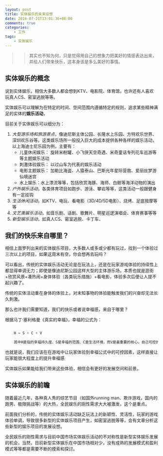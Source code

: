 ```yaml
---
layout: post
title: 实体娱乐的未来设想
date: 2016-07-21T13:01:36+08:00
comments: true
categories:
    - 工作
tags:
    - 实体娱乐
---
```


>>其实也不知为何，只是觉得用自己的想象力把美好的情感表达出来，并给人们带来快乐，这本身该是多么美好的事情。


## 实体娱乐的概念
说到实体娱乐，相信大多数人都会想到KTV、电影院、体育馆，也许还有人喜欢玩真人CS、密室逃脱等等。

实体娱乐可以理解为在特定的时间、空间范围内遵循特定的规则，追求某些精神满足的实体的**娱乐活动**，

目前关于实体娱乐可以细分为：

1. *大型游乐场和旅游景点*，像迪尼斯主体公园、长隆水上乐园、方特欢乐世界、深圳欢乐谷等。这类娱乐场所一般投入巨大的成本提供各种各样的娱乐活动，以上海迪士尼乐园为例，主要有：
	* 儿童休闲娱乐： 旋转米粉罐、小飞侠天空奇遇、米奇童话专列花车巡游等等主题娱乐活动
	* 刺激体验娱乐： 以过山车为代表的娱乐活动
	* 电影主题娱乐： 加勒比海盗、人猿泰山、巴斯光年星际营救、爱丽丝梦游仙境迷宫
	* 水上娱乐：水上漂流等等，包括欣赏海豚、海师、白鲸等海洋动物的演出
2. *户外娱乐活动*，各类体育项目如跑步、游泳、攀岩等等，这类活动一般跟健身有一定挂钩
3. *生活休闲活动*，如KTV、电玩、看电影（3D/4D/5D电影）、烧烤、足底按摩等等
4. *文艺类娱乐活动*，如音乐剧、话剧、歌舞片、明星巡逻演唱会、体育赛事等等
4. *新型娱乐活动*，如真人CS、密室逃脱、卡丁车、

## 我们的快乐来自哪里？
相信上面罗列出来的实体娱乐项目，大多数人或多或少都有玩过，找到一个体验过三次以上的项目，如果这周末有空，你会想再去玩吗？

可以看出，传统的实体娱乐活动无论是在玩法上，还是在玩家游戏体验的持续性上都显得单调无力；即使是像迪尼斯公园这样大型的主体游乐场，本质也就是逛街+欣赏风景+凑热闹+身体体验（各类玩乐措施）+看电影，体验多次后便让人提不起兴趣了。

传统的实体活动重在身体的体验上，对未知事物的体验能触发我们的兴奋却无法长久刺激。

那么也许我们需要知道，我们的快乐或者说幸福感，来自于哪里？

根据马丁·塞利格曼《真实的幸福》，幸福的公式为：

```python

	H = S + C + V
	
	其中H是指的幸福持久度、S是幸福的范围、C是生活环境，而V是最重要的核心，自己可控的因素
```
也就是说，我们应该在在游戏中让玩家体验到幸福公式中的可控因素，这样直接让玩家能很大程度上的提升幸福感

实体娱乐如果能给我们带来这些体验，相信会有更好的发展空间和前景。

## 实体娱乐的前瞻
随着最近几年，各种真人秀的综艺节目（如国外running man、欺诈游戏，国内的跑男、极限挑战等）的大热，全民娱乐的刚性需求大大被激发，这个是重点。

前面我们分析的，传统的实体娱乐活动缺乏玩法上的新颖性、灵活性，玩家的游戏体验单调，导致很多新型的实体娱乐项目产生，如密室逃脱等等，会有文章分析这些新型的娱乐项目的发展设想。

全民娱乐的刚性需求与目前中国市场实体娱乐活动的不对称性是新型实体娱乐发展的机会，当然，目前新型实体娱乐在中国市场相对少，没有成熟的发展模式和盈利模式等等都是需要不断的摸索和探讨。






